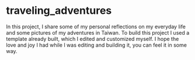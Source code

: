 # traveling_adventures
In this project, I share some of my personal reflections on my everyday life and some pictures of my adventures in Taiwan.
To build this project I used a template already built, which I edited and customized myself.
I hope the love and joy I had while I was editing and building it, you can feel it in some way.
